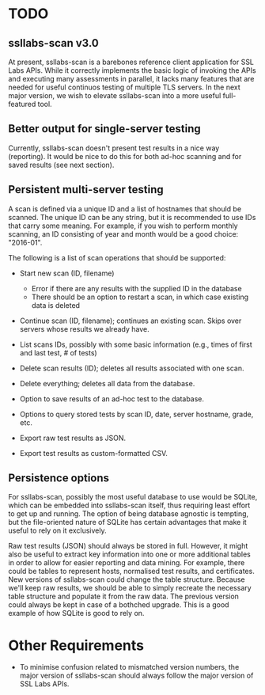 # TODO

## ssllabs-scan v3.0

At present, ssllabs-scan is a barebones reference client application for SSL Labs APIs. While it correctly implements the basic logic of invoking the APIs and executing many assessments in parallel, it lacks many features that are needed for useful continuos testing of multiple TLS servers. In the next major version, we wish to elevate ssllabs-scan into a more useful full-featured tool.

## Better output for single-server testing

Currently, ssllabs-scan doesn't present test results in a nice way (reporting). It would be nice to do this for both ad-hoc scanning and for saved results (see next section).

## Persistent multi-server testing

A scan is defined via a unique ID and a list of hostnames that should be scanned. The unique ID can be any string, but it is recommended to use IDs that carry some meaning. For example, if you wish to perform monthly scanning, an ID consisting of year and month would be a good choice: "2016-01".

The following is a list of scan operations that should be supported:

* Start new scan (ID, filename)
	* Error if there are any results with the supplied ID in the database
	* There should be an option to restart a scan, in which case existing data is deleted
* Continue scan (ID, filename); continues an existing scan. Skips over servers whose results we already have.
* List scans IDs, possibly with some basic information (e.g., times of first and last test, # of tests)
* Delete scan results (ID); deletes all results associated with one scan. 
* Delete everything; deletes all data from the database.
* Option to save results of an ad-hoc test to the database.

* Options to query stored tests by scan ID, date, server hostname, grade, etc.
* Export raw test results as JSON.
* Export test results as custom-formatted CSV.

## Persistence options

For ssllabs-scan, possibly the most useful database to use would be SQLite, which can be embedded into ssllabs-scan itself, thus requiring least effort to get up and running. The option of being database agnostic is tempting, but the file-oriented nature of SQLite has certain advantages that make it useful to rely on it exclusively.

Raw test results (JSON) should always be stored in full. However, it might also be useful to extract key information into one or more additional tables in order to allow for easier reporting and data mining. For example, there could be tables to represent hosts, normalised test results, and certificates. New versions of ssllabs-scan could change the table structure. Because we'll keep raw results, we should be able to simply recreate the necessary table structure and populate it from the raw data. The previous version could always be kept in case of a bothched upgrade. This is a good example of how SQLite is good to rely on.

# Other Requirements

* To minimise confusion related to mismatched version numbers, the major version of ssllabs-scan should always follow the major version of SSL Labs APIs. 

